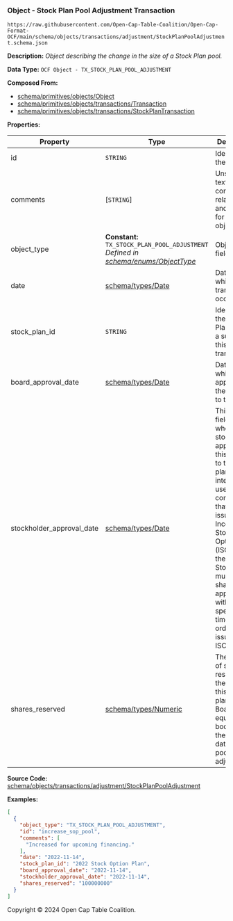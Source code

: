 ### Object - Stock Plan Pool Adjustment Transaction

`https://raw.githubusercontent.com/Open-Cap-Table-Coalition/Open-Cap-Format-OCF/main/schema/objects/transactions/adjustment/StockPlanPoolAdjustment.schema.json`

**Description:** _Object describing the change in the size of a Stock Plan pool._

**Data Type:** `OCF Object - TX_STOCK_PLAN_POOL_ADJUSTMENT`

**Composed From:**

- [schema/primitives/objects/Object](../../../primitives/objects/Object.md)
- [schema/primitives/objects/transactions/Transaction](../../../primitives/objects/transactions/Transaction.md)
- [schema/primitives/objects/transactions/StockPlanTransaction](../../../primitives/objects/transactions/StockPlanTransaction.md)

**Properties:**

| Property                  | Type                                                                                                                   | Description                                                                                                                                                                                                                                                                                                 | Required   |
| ------------------------- | ---------------------------------------------------------------------------------------------------------------------- | ----------------------------------------------------------------------------------------------------------------------------------------------------------------------------------------------------------------------------------------------------------------------------------------------------------- | ---------- |
| id                        | `STRING`                                                                                                               | Identifier for the object                                                                                                                                                                                                                                                                                   | `REQUIRED` |
| comments                  | [`STRING`]                                                                                                             | Unstructured text comments related to and stored for the object                                                                                                                                                                                                                                             | -          |
| object_type               | **Constant:** `TX_STOCK_PLAN_POOL_ADJUSTMENT`</br>_Defined in [schema/enums/ObjectType](../../../enums/ObjectType.md)_ | Object type field                                                                                                                                                                                                                                                                                           | `REQUIRED` |
| date                      | [schema/types/Date](../../../types/Date.md)                                                                            | Date on which the transaction occurred                                                                                                                                                                                                                                                                      | `REQUIRED` |
| stock_plan_id             | `STRING`                                                                                                               | Identifier of the Stock Plan object, a subject of this transaction                                                                                                                                                                                                                                          | `REQUIRED` |
| board_approval_date       | [schema/types/Date](../../../types/Date.md)                                                                            | Date on which board approved the change to the plan.                                                                                                                                                                                                                                                        | -          |
| stockholder_approval_date | [schema/types/Date](../../../types/Date.md)                                                                            | This optional field tracks when the stockholders approved this change to the stock plan. This is intended for use by US companies that want to issue Incentive Stock Options (ISOs), as the issuing StockPlan must receive shareholder approval within a specified time frame in order to issue valid ISOs. | -          |
| shares_reserved           | [schema/types/Numeric](../../../types/Numeric.md)                                                                      | The number of shares reserved in the pool for this stock plan by the Board or equivalent body as of the effective date of this pool adjustment.                                                                                                                                                             | `REQUIRED` |

**Source Code:** [schema/objects/transactions/adjustment/StockPlanPoolAdjustment](../../../../../../schema/objects/transactions/adjustment/StockPlanPoolAdjustment.schema.json)

**Examples:**

```json
[
  {
    "object_type": "TX_STOCK_PLAN_POOL_ADJUSTMENT",
    "id": "increase_sop_pool",
    "comments": [
      "Increased for upcoming financing."
    ],
    "date": "2022-11-14",
    "stock_plan_id": "2022 Stock Option Plan",
    "board_approval_date": "2022-11-14",
    "stockholder_approval_date": "2022-11-14",
    "shares_reserved": "100000000"
  }
]
```

Copyright © 2024 Open Cap Table Coalition.
